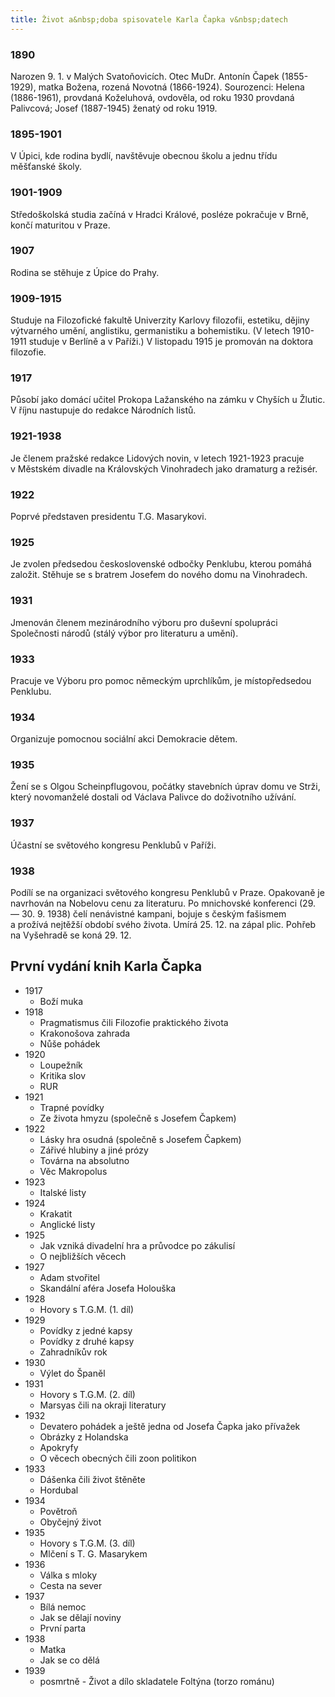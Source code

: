 ```yaml
---
title: Život a&nbsp;doba spisovatele Karla Čapka v&nbsp;datech
---
```


### 1890

Narozen 9.&nbsp;1. v&nbsp;Malých Svatoňovicích.
Otec MuDr. Antonín Čapek (1855-1929), matka Božena, rozená Novotná (1866-1924).
Sourozenci: Helena (1886-1961), provdaná Koželuhová, ovdověla, od&nbsp;roku 1930 provdaná Palivcová;
Josef (1887-1945) ženatý od&nbsp;roku&nbsp;1919.

### 1895-1901

V&nbsp;Úpici, kde&nbsp;rodina bydlí, navštěvuje obecnou školu a&nbsp;jednu třídu měšťanské&nbsp;školy.

### 1901-1909

Středoškolská studia začíná v&nbsp;Hradci Králové, posléze pokračuje v&nbsp;Brně, končí maturitou v&nbsp;Praze.

### 1907

Rodina se stěhuje z&nbsp;Úpice do&nbsp;Prahy.

### 1909-1915

Studuje na&nbsp;Filozofické fakultě Univerzity Karlovy filozofii, estetiku, dějiny výtvarného umění, anglistiku, germanistiku a&nbsp;bohemistiku.
(V&nbsp;letech 1910-1911 studuje v&nbsp;Berlíně a&nbsp;v&nbsp;Paříži.)
V&nbsp;listopadu 1915 je promován na&nbsp;doktora filozofie.

### 1917

Působí jako domácí učitel Prokopa Lažanského na&nbsp;zámku v&nbsp;Chyších u&nbsp;Žlutic.
V&nbsp;říjnu nastupuje do&nbsp;redakce Národních&nbsp;listů.

### 1921-1938

Je členem pražské redakce Lidových novin, v&nbsp;letech 1921-1923 pracuje v&nbsp;Městském divadle na&nbsp;Královských Vinohradech jako dramaturg a&nbsp;režisér.

### 1922

Poprvé představen presidentu T.G.&nbsp;Masarykovi.

### 1925

Je zvolen předsedou československé odbočky Penklubu, kterou pomáhá založit.
Stěhuje se s&nbsp;bratrem Josefem do&nbsp;nového domu na&nbsp;Vinohradech.

### 1931

Jmenován členem mezinárodního výboru pro duševní spolupráci Společnosti národů (stálý výbor pro literaturu a&nbsp;umění).

### 1933

Pracuje ve&nbsp;Výboru pro pomoc německým uprchlíkům, je&nbsp;místopředsedou Penklubu.

### 1934

Organizuje pomocnou sociální akci Demokracie&nbsp;dětem.

### 1935

Žení se s&nbsp;Olgou Scheinpflugovou, počátky stavebních úprav domu ve&nbsp;Strži, který novomanželé dostali od&nbsp;Václava Palivce do&nbsp;doživotního&nbsp;užívání.

### 1937

Účastní se světového kongresu Penklubů v&nbsp;Paříži.

### 1938

Podílí se na&nbsp;organizaci světového kongresu Penklubů v&nbsp;Praze.
Opakovaně je navrhován na&nbsp;Nobelovu cenu za&nbsp;literaturu.
Po&nbsp;mnichovské konferenci (29. — 30.&nbsp;9. 1938) čelí nenávistné kampani, bojuje s&nbsp;českým fašismem a&nbsp;prožívá nejtěžší období svého života.
Umírá 25.&nbsp;12.&nbsp;na&nbsp;zápal plic.
Pohřeb na&nbsp;Vyšehradě se koná 29.&nbsp;12.

## První vydání knih Karla&nbsp;Čapka

- 1917
  - Boží muka
- 1918
  - Pragmatismus čili Filozofie praktického života
  - Krakonošova zahrada
  - Nůše pohádek
- 1920
  - Loupežník
  - Kritika slov
  - RUR
- 1921
  - Trapné povídky
  - Ze&nbsp;života hmyzu (společně s&nbsp;Josefem Čapkem)
- 1922
  - Lásky hra osudná (společně s&nbsp;Josefem Čapkem)
  - Zářivé hlubiny a&nbsp;jiné prózy
  - Továrna na&nbsp;absolutno
  - Věc Makropolus
- 1923
  - Italské listy
- 1924
  - Krakatit
  - Anglické listy
- 1925
  - Jak vzniká divadelní hra a&nbsp;průvodce po&nbsp;zákulisí
  - O&nbsp;nejbližších věcech
- 1927
  - Adam stvořitel
  - Skandální aféra Josefa Holouška
- 1928
  - Hovory s&nbsp;T.G.M.&nbsp;(1.&nbsp;díl)
- 1929
  - Povídky z&nbsp;jedné kapsy
  - Povídky z&nbsp;druhé kapsy
  - Zahradníkův rok
- 1930
  - Výlet do&nbsp;Španěl
- 1931
  - Hovory s&nbsp;T.G.M.&nbsp;(2.&nbsp;díl)
  - Marsyas čili na&nbsp;okraji literatury
- 1932
  - Devatero pohádek a&nbsp;ještě jedna od&nbsp;Josefa Čapka jako přívažek
  - Obrázky z&nbsp;Holandska
  - Apokryfy
  - O&nbsp;věcech obecných čili zoon politikon
- 1933
  - Dášenka čili život štěněte
  - Hordubal
- 1934
  - Povětroň
  - Obyčejný život
- 1935
  - Hovory s&nbsp;T.G.M.&nbsp;(3.&nbsp;díl)
  - Mlčení s&nbsp;T.&nbsp;G.&nbsp;Masarykem
- 1936
  - Válka s&nbsp;mloky
  - Cesta na&nbsp;sever
- 1937
  - Bílá nemoc
  - Jak se dělají noviny
  - První parta
- 1938
  - Matka
  - Jak se co dělá
- 1939
  - posmrtně - Život a&nbsp;dílo skladatele Foltýna (torzo románu)
